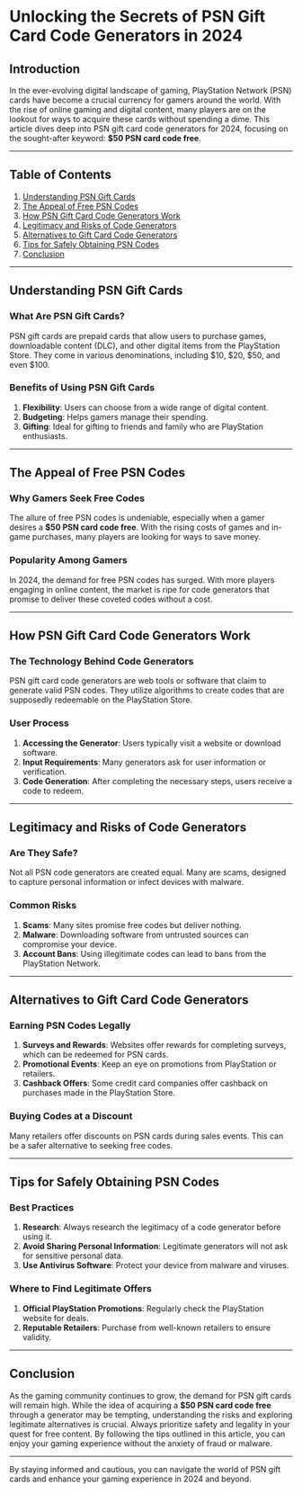 # Unlocking the Secrets of PSN Gift Card Code Generators in 2024

## Introduction

In the ever-evolving digital landscape of gaming, PlayStation Network (PSN) cards have become a crucial currency for gamers around the world. With the rise of online gaming and digital content, many players are on the lookout for ways to acquire these cards without spending a dime. This article dives deep into PSN gift card code generators for 2024, focusing on the sought-after keyword: **$50 PSN card code free**. 

---

## Table of Contents

1. [Understanding PSN Gift Cards](#understanding-psn-gift-cards)
2. [The Appeal of Free PSN Codes](#the-appeal-of-free-psn-codes)
3. [How PSN Gift Card Code Generators Work](#how-psn-gift-card-code-generators-work)
4. [Legitimacy and Risks of Code Generators](#legitimacy-and-risks-of-code-generators)
5. [Alternatives to Gift Card Code Generators](#alternatives-to-gift-card-code-generators)
6. [Tips for Safely Obtaining PSN Codes](#tips-for-safely-obtaining-psn-codes)
7. [Conclusion](#conclusion)

---

## Understanding PSN Gift Cards

### What Are PSN Gift Cards?

PSN gift cards are prepaid cards that allow users to purchase games, downloadable content (DLC), and other digital items from the PlayStation Store. They come in various denominations, including $10, $20, $50, and even $100. 

### Benefits of Using PSN Gift Cards

1. **Flexibility**: Users can choose from a wide range of digital content.
2. **Budgeting**: Helps gamers manage their spending.
3. **Gifting**: Ideal for gifting to friends and family who are PlayStation enthusiasts.

---

## The Appeal of Free PSN Codes

### Why Gamers Seek Free Codes

The allure of free PSN codes is undeniable, especially when a gamer desires a **$50 PSN card code free**. With the rising costs of games and in-game purchases, many players are looking for ways to save money. 

### Popularity Among Gamers

In 2024, the demand for free PSN codes has surged. With more players engaging in online content, the market is ripe for code generators that promise to deliver these coveted codes without a cost.

---

## How PSN Gift Card Code Generators Work

### The Technology Behind Code Generators

PSN gift card code generators are web tools or software that claim to generate valid PSN codes. They utilize algorithms to create codes that are supposedly redeemable on the PlayStation Store.

### User Process

1. **Accessing the Generator**: Users typically visit a website or download software.
2. **Input Requirements**: Many generators ask for user information or verification.
3. **Code Generation**: After completing the necessary steps, users receive a code to redeem.

---

## Legitimacy and Risks of Code Generators

### Are They Safe?

Not all PSN code generators are created equal. Many are scams, designed to capture personal information or infect devices with malware. 

### Common Risks

1. **Scams**: Many sites promise free codes but deliver nothing.
2. **Malware**: Downloading software from untrusted sources can compromise your device.
3. **Account Bans**: Using illegitimate codes can lead to bans from the PlayStation Network.

---

## Alternatives to Gift Card Code Generators

### Earning PSN Codes Legally

1. **Surveys and Rewards**: Websites offer rewards for completing surveys, which can be redeemed for PSN cards.
2. **Promotional Events**: Keep an eye on promotions from PlayStation or retailers.
3. **Cashback Offers**: Some credit card companies offer cashback on purchases made in the PlayStation Store.

### Buying Codes at a Discount

Many retailers offer discounts on PSN cards during sales events. This can be a safer alternative to seeking free codes.

---

## Tips for Safely Obtaining PSN Codes

### Best Practices

1. **Research**: Always research the legitimacy of a code generator before using it.
2. **Avoid Sharing Personal Information**: Legitimate generators will not ask for sensitive personal data.
3. **Use Antivirus Software**: Protect your device from malware and viruses.

### Where to Find Legitimate Offers

1. **Official PlayStation Promotions**: Regularly check the PlayStation website for deals.
2. **Reputable Retailers**: Purchase from well-known retailers to ensure validity.

---

## Conclusion

As the gaming community continues to grow, the demand for PSN gift cards will remain high. While the idea of acquiring a **$50 PSN card code free** through a generator may be tempting, understanding the risks and exploring legitimate alternatives is crucial. Always prioritize safety and legality in your quest for free content. By following the tips outlined in this article, you can enjoy your gaming experience without the anxiety of fraud or malware.

---

By staying informed and cautious, you can navigate the world of PSN gift cards and enhance your gaming experience in 2024 and beyond.
